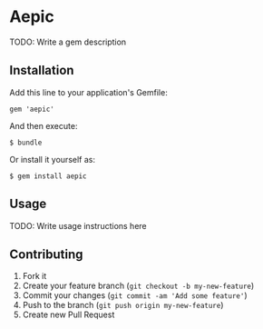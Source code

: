# Aepic

TODO: Write a gem description

## Installation

Add this line to your application's Gemfile:

    gem 'aepic'

And then execute:

    $ bundle

Or install it yourself as:

    $ gem install aepic

## Usage

TODO: Write usage instructions here

## Contributing

1. Fork it
2. Create your feature branch (`git checkout -b my-new-feature`)
3. Commit your changes (`git commit -am 'Add some feature'`)
4. Push to the branch (`git push origin my-new-feature`)
5. Create new Pull Request
